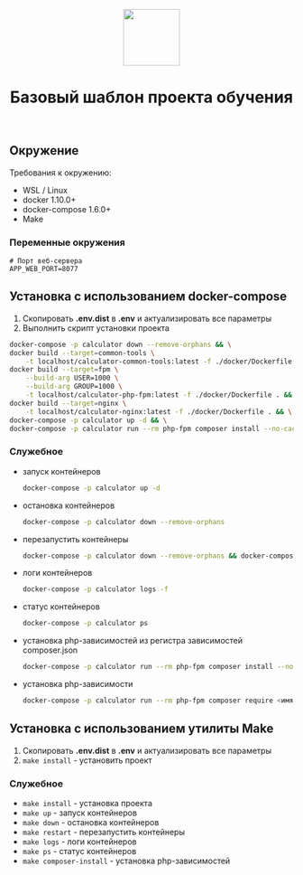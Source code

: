 <p align="center">
    <a href="https://github.com/yiisoft" target="_blank">
        <img src="https://avatars0.githubusercontent.com/u/993323" height="100px">
    </a>
    <h1 align="center">Базовый шаблон проекта обучения</h1>
    <br>
</p>

## Окружение

Требования к окружению:

* WSL / Linux
* docker 1.10.0+
* docker-compose 1.6.0+
* Make

### Переменные окружения

```dotenv
# Порт веб-сервера
APP_WEB_PORT=8077
```

## Установка с использованием docker-compose

1. Скопировать **.env.dist** в **.env** и актуализировать все параметры
1. Выполнить скрипт установки проекта
```sh
docker-compose -p calculator down --remove-orphans && \
docker build --target=common-tools \
	-t localhost/calculator-common-tools:latest -f ./docker/Dockerfile . && \
docker build --target=fpm \
	--build-arg USER=1000 \
	--build-arg GROUP=1000 \
	-t localhost/calculator-php-fpm:latest -f ./docker/Dockerfile . && \
docker build --target=nginx \
	-t localhost/calculator-nginx:latest -f ./docker/Dockerfile . && \
docker-compose -p calculator up -d && \
docker-compose -p calculator run --rm php-fpm composer install --no-cache
```

### Служебное

- запуск контейнеров
    ```sh
    docker-compose -p calculator up -d
    ```
- остановка контейнеров
    ```sh
    docker-compose -p calculator down --remove-orphans
    ```
- перезапустить контейнеры
    ```sh
    docker-compose -p calculator down --remove-orphans && docker-compose -p calculator up -d
    ```
- логи контейнеров
    ```sh
    docker-compose -p calculator logs -f
    ```
- статус контейнеров
    ```sh
    docker-compose -p calculator ps
    ```
- установка php-зависимостей из регистра зависимостей composer.json
    ```sh
    docker-compose -p calculator run --rm php-fpm composer install --no-cache
    ```
- установка php-зависимости
    ```sh
    docker-compose -p calculator run --rm php-fpm composer require <имя_пакета>
    ```

## Установка с использованием утилиты Make

1. Скопировать **.env.dist** в **.env** и актуализировать все параметры
1. `make install` - установить проект

### Служебное

- `make install` - установка проекта
- `make up` - запуск контейнеров
- `make down` - остановка контейнеров
- `make restart` - перезапустить контейнеры
- `make logs` - логи контейнеров
- `make ps` - статус контейнеров
- `make composer-install` - установка php-зависимостей